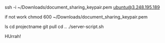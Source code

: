 ssh -i ~/Downloads/document_sharing_keypair.pem ubuntu@3.248.195.189

if not work
    chmod 600 ~/Downloads/document_sharing_keypair.pem

ls
cd projectname
git pull
cd ..
./server-script.sh

HUrrah!